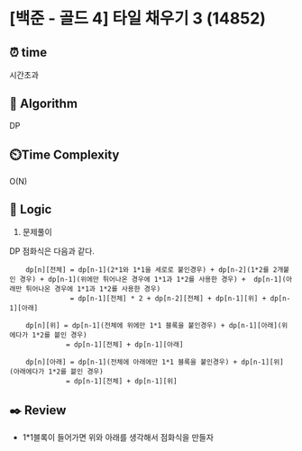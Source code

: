# [백준 - 골드 4] 타일 채우기 3 (14852)
 
## ⏰  **time**

시간초과

## :pushpin: **Algorithm**

DP

## ⏲️**Time Complexity**

O(N)

## :round_pushpin: **Logic**
1. 문제풀이

DP 점화식은 다음과 같다.

```
    dp[n][전체] = dp[n-1](2*1와 1*1을 세로로 붙인경우) + dp[n-2](1*2를 2개붙인 경우) + dp[n-1](위에만 튀어나온 경우에 1*1과 1*2를 사용한 경우) +  dp[n-1](아래만 튀어나온 경우에 1*1과 1*2를 사용한 경우)
               = dp[n-1][전체] * 2 + dp[n-2][전체] + dp[n-1][위] + dp[n-1][아래]
 
    dp[n][위] = dp[n-1](전체에 위에만 1*1 블록을 붙인경우) + dp[n-1][아래](위에다가 1*2를 븥인 경우)
              = dp[n-1][전체] + dp[n-1][아래]
 
    dp[n][아래] = dp[n-1](전체에 아래에만 1*1 블록을 붙인경우) + dp[n-1][위](아래에다가 1*2를 븥인 경우)
              = dp[n-1][전체] + dp[n-1][위]
 ```


## :black_nib: **Review**
- 1*1블록이 들어가면 위와 아래를 생각해서 점화식을 만들자